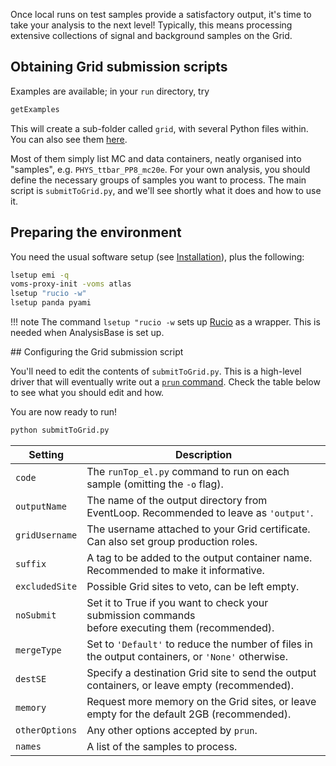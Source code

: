 Once local runs on test samples provide a satisfactory output, it's time to take your analysis to the next level!
Typically, this means processing extensive collections of signal and background samples on the Grid.

## Obtaining Grid submission scripts

Examples are available; in your `run` directory, try
```sh
getExamples
```
This will create a sub-folder called `grid`, with several Python files within.
You can also see them [here](https://gitlab.cern.ch/atlasphys-top/reco/TopCPToolkit/-/tree/main/source/GridSubmission/scripts).

Most of them simply list MC and data containers, neatly organised into "samples", e.g. `PHYS_ttbar_PP8_mc20e`.
For your own analysis, you should define the necessary groups of samples you want to process.
The main script is `submitToGrid.py`, and we'll see shortly what it does and how to use it.

## Preparing the environment

You need the usual software setup (see [Installation](/installation/#setting-up-the-environment)), plus the following:
```sh
lsetup emi -q
voms-proxy-init -voms atlas
lsetup "rucio -w"
lsetup panda pyami
```

!!! note
    The command `lsetup "rucio -w` sets up [Rucio](https://rucio-ui.cern.ch/) as a wrapper. This is needed when AnalysisBase is set up.

## Configuring the Grid submission script

You'll need to edit the contents of `submitToGrid.py`.
This is a high-level driver that will eventually write out a [`prun` command](https://panda-wms.readthedocs.io/en/latest/client/prun.html).
Check the table below to see what you should edit and how.


You are now ready to run!
```sh
python submitToGrid.py
```

| **Setting**   | **Description** |
| ----------    | --------------- |
| `code`         | The `runTop_el.py` command to run on each sample (omitting the `-o` flag). |
| `outputName`   | The name of the output directory from EventLoop. Recommended to leave as `'output'`. |
| `gridUsername` | The username attached to your Grid certificate. Can also set group production roles. |
| `suffix`       | A tag to be added to the output container name. Recommended to make it informative. |
| `excludedSite` | Possible Grid sites to veto, can be left empty. |
| `noSubmit`     | Set it to True if you want to check your submission commands<br>before executing them (recommended). |
| `mergeType`    | Set to `'Default'` to reduce the number of files in the output containers, or `'None'` otherwise. |
| `destSE`       | Specify a destination Grid site to send the output containers, or leave empty (recommended). |
| `memory`       | Request more memory on the Grid sites, or leave empty for the default 2GB (recommended). |
| `otherOptions` | Any other options accepted by `prun`. |
| `names`        | A list of the samples to process. |
